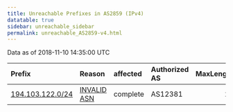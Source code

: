 ```yaml
---
title: Unreachable Prefixes in AS2859 (IPv4)
datatable: true
sidebar: unreachable_sidebar
permalink: unreachable_AS2859-v4.html
---
```


Data as of 2018-11-10 14:35:00 UTC


<div class="datatable-begin"></div>

| Prefix                                                     | Reason                                                                                                 | affected   | Authorized AS   |   MaxLength | Anchor                                         |   unreachable /24s |
|:-----------------------------------------------------------|:-------------------------------------------------------------------------------------------------------|:-----------|:----------------|------------:|:-----------------------------------------------|-------------------:|
| [194.103.122.0/24](https://stat.ripe.net/194.103.122.0/24) | [INVALID ASN](https://rpki-validator.ripe.net/announcement-preview?asn=AS2859&prefix=194.103.122.0/24) | complete   | AS12381         |          24 | [RIPE](unreachable_RIPE_NCC_RPKI_Root-v4.html) |                  1 |

<div class="datatable-end"></div>